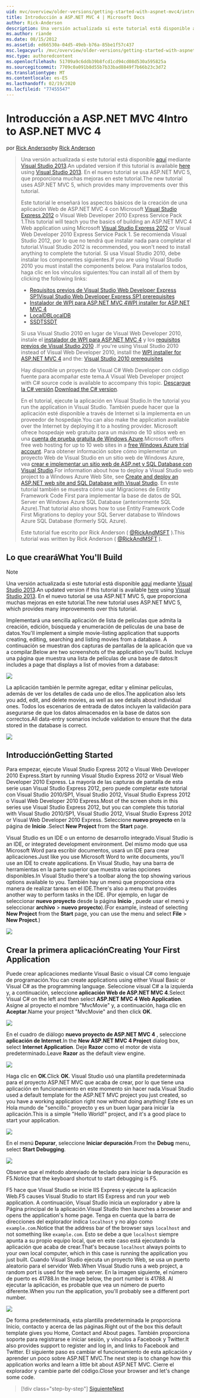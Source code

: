 ```yaml
---
uid: mvc/overview/older-versions/getting-started-with-aspnet-mvc4/intro-to-aspnet-mvc-4
title: Introducción a ASP.NET MVC 4 | Microsoft Docs
author: Rick-Anderson
description: Una versión actualizada si este tutorial está disponible aquí mediante Visual Studio 2013. En el nuevo tutorial se usa ASP.NET MVC 5, que proporciona muchas mejoras sobre t...
ms.author: riande
ms.date: 08/15/2012
ms.assetid: ed66530a-04d5-49eb-b76a-85be1f57c437
msc.legacyurl: /mvc/overview/older-versions/getting-started-with-aspnet-mvc4/intro-to-aspnet-mvc-4
msc.type: authoredcontent
ms.openlocfilehash: 51709a9c6ddb39b8fcd1cd94cd08d530a595825a
ms.sourcegitcommit: 7709c0a091b8d55b7b33bad8849f7b66b23c3d72
ms.translationtype: MT
ms.contentlocale: es-ES
ms.lasthandoff: 02/19/2020
ms.locfileid: "77455547"
---
```

# <a name="intro-to-aspnet-mvc-4"></a><span data-ttu-id="16288-104">Introducción a ASP.NET MVC 4</span><span class="sxs-lookup"><span data-stu-id="16288-104">Intro to ASP.NET MVC 4</span></span>

<span data-ttu-id="16288-105">por [Rick Anderson](https://twitter.com/RickAndMSFT)</span><span class="sxs-lookup"><span data-stu-id="16288-105">by [Rick Anderson](https://twitter.com/RickAndMSFT)</span></span>

> <span data-ttu-id="16288-106">Una versión actualizada si este tutorial está disponible [aquí](../../getting-started/introduction/getting-started.md) mediante [Visual Studio 2013](https://my.visualstudio.com/Downloads?q=visual%20studio%202013).</span><span class="sxs-lookup"><span data-stu-id="16288-106">An updated version if this tutorial is available [here](../../getting-started/introduction/getting-started.md) using [Visual Studio 2013](https://my.visualstudio.com/Downloads?q=visual%20studio%202013).</span></span> <span data-ttu-id="16288-107">En el nuevo tutorial se usa ASP.NET MVC 5, que proporciona muchas mejoras en este tutorial.</span><span class="sxs-lookup"><span data-stu-id="16288-107">The new tutorial uses ASP.NET MVC 5, which provides many improvements over this tutorial.</span></span>
>
> <span data-ttu-id="16288-108">Este tutorial le enseñará los aspectos básicos de la creación de una aplicación Web de ASP.NET MVC 4 con Microsoft [Visual Studio Express 2012](https://www.microsoft.com/visualstudio/11/products/express) o Visual Web Developer 2010 Express Service Pack 1.</span><span class="sxs-lookup"><span data-stu-id="16288-108">This tutorial will teach you the basics of building an ASP.NET MVC 4 Web application using Microsoft [Visual Studio Express 2012](https://www.microsoft.com/visualstudio/11/products/express) or Visual Web Developer 2010 Express Service Pack 1.</span></span> <span data-ttu-id="16288-109">Se recomienda Visual Studio 2012, por lo que no tendrá que instalar nada para completar el tutorial.</span><span class="sxs-lookup"><span data-stu-id="16288-109">Visual Studio 2012 is recommended, you won't need to install anything to complete the tutorial.</span></span> <span data-ttu-id="16288-110">Si usa Visual Studio 2010, debe instalar los componentes siguientes.</span><span class="sxs-lookup"><span data-stu-id="16288-110">If you are using Visual Studio 2010 you must install the components below.</span></span> <span data-ttu-id="16288-111">Para instalarlos todos, haga clic en los vínculos siguientes:</span><span class="sxs-lookup"><span data-stu-id="16288-111">You can install all of them by clicking the following links:</span></span>
>
> - [<span data-ttu-id="16288-112">Requisitos previos de Visual Studio Web Developer Express SP1</span><span class="sxs-lookup"><span data-stu-id="16288-112">Visual Studio Web Developer Express SP1 prerequisites</span></span>](https://www.microsoft.com/web/gallery/install.aspx?appid=VWD2010SP1Pack)
> - [<span data-ttu-id="16288-113">Instalador de WPI para ASP.NET MVC 4</span><span class="sxs-lookup"><span data-stu-id="16288-113">WPI installer for ASP.NET MVC 4</span></span>](https://go.microsoft.com/fwlink/?LinkId=243392)
> - [<span data-ttu-id="16288-114">LocalDB</span><span class="sxs-lookup"><span data-stu-id="16288-114">LocalDB</span></span>](https://www.microsoft.com/web/gallery/install.aspx?appid=SQLLocalDBOnly_11_0)
> - [<span data-ttu-id="16288-115">SSDT</span><span class="sxs-lookup"><span data-stu-id="16288-115">SSDT</span></span>](https://blogs.msdn.com/b/rickandy/archive/2012/08/02/installing-and-using-sql-server-data-tools-ssdt-on-visual-studio-2010-and-vwd.aspx)
>
> <span data-ttu-id="16288-116">Si usa Visual Studio 2010 en lugar de Visual Web Developer 2010, instale el [instalador de WPI para ASP.NET MVC 4](https://go.microsoft.com/fwlink/?LinkId=243392) y los [requisitos previos de Visual Studio 2010](https://www.microsoft.com/web/gallery/install.aspx?appsxml=&amp;appid=VS2010SP1Pack) .</span><span class="sxs-lookup"><span data-stu-id="16288-116">If you're using Visual Studio 2010 instead of Visual Web Developer 2010, install the [WPI installer for ASP.NET MVC 4](https://go.microsoft.com/fwlink/?LinkId=243392) and the: [Visual Studio 2010 prerequisites](https://www.microsoft.com/web/gallery/install.aspx?appsxml=&amp;appid=VS2010SP1Pack)</span></span>
>
> <span data-ttu-id="16288-117">Hay disponible un proyecto de Visual C# Web Developer con código fuente para acompañar este tema.</span><span class="sxs-lookup"><span data-stu-id="16288-117">A Visual Web Developer project with C# source code is available to accompany this topic.</span></span> <span data-ttu-id="16288-118">[Descargue la C# versión](https://code.msdn.microsoft.com/Intro-to-ASPNET-MVC-4-61d0219d/file/114480/1/MvcMovie.zip).</span><span class="sxs-lookup"><span data-stu-id="16288-118">[Download the C# version](https://code.msdn.microsoft.com/Intro-to-ASPNET-MVC-4-61d0219d/file/114480/1/MvcMovie.zip).</span></span>
>
> <span data-ttu-id="16288-119">En el tutorial, ejecute la aplicación en Visual Studio.</span><span class="sxs-lookup"><span data-stu-id="16288-119">In the tutorial you run the application in Visual Studio.</span></span> <span data-ttu-id="16288-120">También puede hacer que la aplicación esté disponible a través de Internet si la implementa en un proveedor de hospedaje.</span><span class="sxs-lookup"><span data-stu-id="16288-120">You can also make the application available over the Internet by deploying it to a hosting provider.</span></span> <span data-ttu-id="16288-121">Microsoft ofrece hospedaje web gratuito para un máximo de 10 sitios web en una [cuenta de prueba gratuita de Windows Azure](https://www.windowsazure.com/pricing/free-trial/?WT.mc_id=A443DD604).</span><span class="sxs-lookup"><span data-stu-id="16288-121">Microsoft offers free web hosting for up to 10 web sites in a [free Windows Azure trial account](https://www.windowsazure.com/pricing/free-trial/?WT.mc_id=A443DD604).</span></span> <span data-ttu-id="16288-122">Para obtener información sobre cómo implementar un proyecto Web de Visual Studio en un sitio web de Windows Azure, vea [crear e implementar un sitio web de ASP.net y SQL Database con Visual Studio](https://docs.microsoft.com/dotnet/azure/).</span><span class="sxs-lookup"><span data-stu-id="16288-122">For information about how to deploy a Visual Studio web project to a Windows Azure Web Site, see [Create and deploy an ASP.NET web site and SQL Database with Visual Studio](https://docs.microsoft.com/dotnet/azure/).</span></span> <span data-ttu-id="16288-123">En este tutorial también se muestra cómo usar Migraciones de Entity Framework Code First para implementar la base de datos de SQL Server en Windows Azure SQL Database (anteriormente SQL Azure).</span><span class="sxs-lookup"><span data-stu-id="16288-123">That tutorial also shows how to use Entity Framework Code First Migrations to deploy your SQL Server database to Windows Azure SQL Database (formerly SQL Azure).</span></span>
>
> <span data-ttu-id="16288-124">Este tutorial fue escrito por Rick Anderson ( [@RickAndMSFT](https://twitter.com/#!/RickAndMSFT) ).</span><span class="sxs-lookup"><span data-stu-id="16288-124">This tutorial was written by Rick Anderson ( [@RickAndMSFT](https://twitter.com/#!/RickAndMSFT) ).</span></span>

## <a name="what-youll-build"></a><span data-ttu-id="16288-125">Lo que creará</span><span class="sxs-lookup"><span data-stu-id="16288-125">What You'll Build</span></span>

> [!NOTE]
> <span data-ttu-id="16288-126">Una versión actualizada si este tutorial está disponible [aquí](../../getting-started/introduction/getting-started.md) mediante [Visual Studio 2013](https://my.visualstudio.com/Downloads?q=visual%20studio%202013).</span><span class="sxs-lookup"><span data-stu-id="16288-126">An updated version if this tutorial is available [here](../../getting-started/introduction/getting-started.md) using [Visual Studio 2013](https://my.visualstudio.com/Downloads?q=visual%20studio%202013).</span></span> <span data-ttu-id="16288-127">En el nuevo tutorial se usa ASP.NET MVC 5, que proporciona muchas mejoras en este tutorial.</span><span class="sxs-lookup"><span data-stu-id="16288-127">The new tutorial uses ASP.NET MVC 5, which provides many improvements over this tutorial.</span></span>

<span data-ttu-id="16288-128">Implementará una sencilla aplicación de lista de películas que admita la creación, edición, búsqueda y enumeración de películas de una base de datos.</span><span class="sxs-lookup"><span data-stu-id="16288-128">You'll implement a simple movie-listing application that supports creating, editing, searching and listing movies from a database.</span></span> <span data-ttu-id="16288-129">A continuación se muestran dos capturas de pantallas de la aplicación que va a compilar.</span><span class="sxs-lookup"><span data-stu-id="16288-129">Below are two screenshots of the application you'll build.</span></span> <span data-ttu-id="16288-130">Incluye una página que muestra una lista de películas de una base de datos:</span><span class="sxs-lookup"><span data-stu-id="16288-130">It includes a page that displays a list of movies from a database:</span></span>

![](intro-to-aspnet-mvc-4/_static/image1.png)

<span data-ttu-id="16288-131">La aplicación también le permite agregar, editar y eliminar películas, además de ver los detalles de cada uno de ellos.</span><span class="sxs-lookup"><span data-stu-id="16288-131">The application also lets you add, edit, and delete movies, as well as see details about individual ones.</span></span> <span data-ttu-id="16288-132">Todos los escenarios de entrada de datos incluyen la validación para asegurarse de que los datos almacenados en la base de datos son correctos.</span><span class="sxs-lookup"><span data-stu-id="16288-132">All data-entry scenarios include validation to ensure that the data stored in the database is correct.</span></span>

![](intro-to-aspnet-mvc-4/_static/image2.png)

## <a name="getting-started"></a><span data-ttu-id="16288-133">Introducción</span><span class="sxs-lookup"><span data-stu-id="16288-133">Getting Started</span></span>

<span data-ttu-id="16288-134">Para empezar, ejecute Visual Studio Express 2012 o Visual Web Developer 2010 Express.</span><span class="sxs-lookup"><span data-stu-id="16288-134">Start by running Visual Studio Express 2012 or Visual Web Developer 2010 Express.</span></span> <span data-ttu-id="16288-135">La mayoría de las capturas de pantalla de esta serie usan Visual Studio Express 2012, pero puede completar este tutorial con Visual Studio 2010/SP1, Visual Studio 2012, Visual Studio Express 2012 o Visual Web Developer 2010 Express.</span><span class="sxs-lookup"><span data-stu-id="16288-135">Most of the screen shots in this series use Visual Studio Express 2012, but you can complete this tutorial with Visual Studio 2010/SP1, Visual Studio 2012, Visual Studio Express 2012 or Visual Web Developer 2010 Express.</span></span> <span data-ttu-id="16288-136">Seleccione **nuevo proyecto** en la página de **Inicio** .</span><span class="sxs-lookup"><span data-stu-id="16288-136">Select **New Project** from the **Start** page.</span></span>

<span data-ttu-id="16288-137">Visual Studio es un IDE o un entorno de desarrollo integrado.</span><span class="sxs-lookup"><span data-stu-id="16288-137">Visual Studio is an IDE, or integrated development environment.</span></span> <span data-ttu-id="16288-138">Del mismo modo que usa Microsoft Word para escribir documentos, usará un IDE para crear aplicaciones.</span><span class="sxs-lookup"><span data-stu-id="16288-138">Just like you use Microsoft Word to write documents, you'll use an IDE to create applications.</span></span> <span data-ttu-id="16288-139">En Visual Studio, hay una barra de herramientas en la parte superior que muestra varias opciones disponibles.</span><span class="sxs-lookup"><span data-stu-id="16288-139">In Visual Studio there's a toolbar along the top showing various options available to you.</span></span> <span data-ttu-id="16288-140">También hay un menú que proporciona otra manera de realizar tareas en el IDE.</span><span class="sxs-lookup"><span data-stu-id="16288-140">There's also a menu that provides another way to perform tasks in the IDE.</span></span> <span data-ttu-id="16288-141">(Por ejemplo, en lugar de seleccionar **nuevo proyecto** desde la página **Inicio** , puede usar el menú y seleccionar **archivo** &gt; **nuevo proyecto**).</span><span class="sxs-lookup"><span data-stu-id="16288-141">(For example, instead of selecting **New Project** from the **Start** page, you can use the menu and select **File** &gt; **New Project**.)</span></span>

![](intro-to-aspnet-mvc-4/_static/image3.png)

## <a name="creating-your-first-application"></a><span data-ttu-id="16288-142">Crear la primera aplicación</span><span class="sxs-lookup"><span data-stu-id="16288-142">Creating Your First Application</span></span>

<span data-ttu-id="16288-143">Puede crear aplicaciones mediante Visual Basic o visual C# como lenguaje de programación.</span><span class="sxs-lookup"><span data-stu-id="16288-143">You can create applications using either Visual Basic or Visual C# as the programming language.</span></span> <span data-ttu-id="16288-144">Seleccione visual C# a la izquierda y, a continuación, seleccione **aplicación Web de ASP.NET MVC 4**.</span><span class="sxs-lookup"><span data-stu-id="16288-144">Select Visual C# on the left and then select **ASP.NET MVC 4 Web Application**.</span></span> <span data-ttu-id="16288-145">Asigne al proyecto el nombre &quot;MvcMovie&quot; y, a continuación, haga clic en **Aceptar**.</span><span class="sxs-lookup"><span data-stu-id="16288-145">Name your project &quot;MvcMovie&quot; and then click **OK**.</span></span>

![](intro-to-aspnet-mvc-4/_static/image4.png)

<span data-ttu-id="16288-146">En el cuadro de diálogo **nuevo proyecto de ASP.NET MVC 4** , seleccione **aplicación de Internet**.</span><span class="sxs-lookup"><span data-stu-id="16288-146">In the **New ASP.NET MVC 4 Project** dialog box, select **Internet Application**.</span></span> <span data-ttu-id="16288-147">Deje **Razor** como el motor de vista predeterminado.</span><span class="sxs-lookup"><span data-stu-id="16288-147">Leave **Razor** as the default view engine.</span></span>

![](intro-to-aspnet-mvc-4/_static/image5.png)

<span data-ttu-id="16288-148">Haga clic en **OK**.</span><span class="sxs-lookup"><span data-stu-id="16288-148">Click **OK**.</span></span> <span data-ttu-id="16288-149">Visual Studio usó una plantilla predeterminada para el proyecto ASP.NET MVC que acaba de crear, por lo que tiene una aplicación en funcionamiento en este momento sin hacer nada.</span><span class="sxs-lookup"><span data-stu-id="16288-149">Visual Studio used a default template for the ASP.NET MVC project you just created, so you have a working application right now without doing anything!</span></span> <span data-ttu-id="16288-150">Este es un Hola mundo de &quot;sencillo.&quot; proyecto y es un buen lugar para iniciar la aplicación.</span><span class="sxs-lookup"><span data-stu-id="16288-150">This is a simple &quot;Hello World!&quot; project, and it's a good place to start your application.</span></span>

![](intro-to-aspnet-mvc-4/_static/image6.png)

<span data-ttu-id="16288-151">En el menú **Depurar**, seleccione **Iniciar depuración**.</span><span class="sxs-lookup"><span data-stu-id="16288-151">From the **Debug** menu, select **Start Debugging**.</span></span>

![](intro-to-aspnet-mvc-4/_static/image7.png)

<span data-ttu-id="16288-152">Observe que el método abreviado de teclado para iniciar la depuración es F5.</span><span class="sxs-lookup"><span data-stu-id="16288-152">Notice that the keyboard shortcut to start debugging is F5.</span></span>

<span data-ttu-id="16288-153">F5 hace que Visual Studio se inicie IIS Express y ejecute la aplicación Web.</span><span class="sxs-lookup"><span data-stu-id="16288-153">F5 causes Visual Studio to start IIS Express and run your web application.</span></span> <span data-ttu-id="16288-154">A continuación, Visual Studio inicia un explorador y abre la Página principal de la aplicación.</span><span class="sxs-lookup"><span data-stu-id="16288-154">Visual Studio then launches a browser and opens the application's home page.</span></span> <span data-ttu-id="16288-155">Tenga en cuenta que la barra de direcciones del explorador indica `localhost` y no algo como `example.com`.</span><span class="sxs-lookup"><span data-stu-id="16288-155">Notice that the address bar of the browser says `localhost` and not something like `example.com`.</span></span> <span data-ttu-id="16288-156">Esto se debe a que `localhost` siempre apunta a su propio equipo local, que en este caso está ejecutando la aplicación que acaba de crear.</span><span class="sxs-lookup"><span data-stu-id="16288-156">That's because `localhost` always points to your own local computer, which in this case is running the application you just built.</span></span> <span data-ttu-id="16288-157">Cuando Visual Studio ejecuta un proyecto Web, se usa un puerto aleatorio para el servidor Web.</span><span class="sxs-lookup"><span data-stu-id="16288-157">When Visual Studio runs a web project, a random port is used for the web server.</span></span> <span data-ttu-id="16288-158">En la imagen siguiente, el número de puerto es 41788.</span><span class="sxs-lookup"><span data-stu-id="16288-158">In the image below, the port number is 41788.</span></span> <span data-ttu-id="16288-159">Al ejecutar la aplicación, es probable que vea un número de puerto diferente.</span><span class="sxs-lookup"><span data-stu-id="16288-159">When you run the application, you'll probably see a different port number.</span></span>

![](intro-to-aspnet-mvc-4/_static/image8.png)

<span data-ttu-id="16288-160">De forma predeterminada, esta plantilla predeterminada le proporciona Inicio, contacto y acerca de las páginas.</span><span class="sxs-lookup"><span data-stu-id="16288-160">Right out of the box this default template gives you Home, Contact and About pages.</span></span> <span data-ttu-id="16288-161">También proporciona soporte para registrarse e iniciar sesión, y vínculos a Facebook y Twitter.</span><span class="sxs-lookup"><span data-stu-id="16288-161">It also provides support to register and log in, and links to Facebook and Twitter.</span></span> <span data-ttu-id="16288-162">El siguiente paso es cambiar el funcionamiento de esta aplicación y aprender un poco sobre ASP.NET MVC.</span><span class="sxs-lookup"><span data-stu-id="16288-162">The next step is to change how this application works and learn a little bit about ASP.NET MVC.</span></span> <span data-ttu-id="16288-163">Cierre el explorador y cambie parte del código.</span><span class="sxs-lookup"><span data-stu-id="16288-163">Close your browser and let's change some code.</span></span>

> [!div class="step-by-step"]
> [<span data-ttu-id="16288-164">Siguiente</span><span class="sxs-lookup"><span data-stu-id="16288-164">Next</span></span>](adding-a-controller.md)
